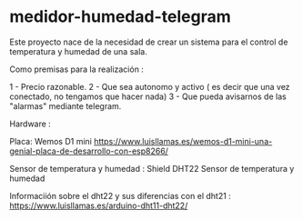 # medidor-humedad-telegram


Este proyecto nace de la necesidad de crear un sistema para el control de temperatura y humedad de una sala. 

Como premisas para la realización : 

1 - Precio razonable.
2 - Que sea autonomo y activo ( es decir que una vez conectado, no tengamos que hacer nada)
3 - Que pueda avisarnos de las "alarmas" mediante telegram. 


Hardware : 

Placa: Wemos D1 mini 
https://www.luisllamas.es/wemos-d1-mini-una-genial-placa-de-desarrollo-con-esp8266/

Sensor de temperatura y humedad : Shield DHT22 Sensor de temperatura y humedad


Informaciión sobre el dht22  y sus diferencias con el dht21 :  https://www.luisllamas.es/arduino-dht11-dht22/
